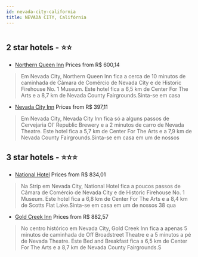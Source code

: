 ```yaml
---
id: nevada-city-california
title: NEVADA CITY, Califórnia
---
```


<center><img src="https://i.travelapi.com/hotels/9000000/8760000/8759900/8759847/1ced98dc_z.jpg" alt="" /></center>


##  2 star hotels - ⭐️⭐️

-    [Northern Queen Inn](https://www.hurb.com/br/aud/https://www.hurb.com/br/hotels/nevada-city/northern-queen-inn-HT-ASZA?cmp=18055) Prices from R$ 600,14
   > Em Nevada City, Northern Queen Inn fica a cerca de 10 minutos de caminhada de Câmara de Comércio de Nevada City e de Historic Firehouse No. 1 Museum.  Este hotel fica a 6,5 km de Center For The Arts e a 8,7 km de Nevada County Fairgrounds.Sinta-se em casa
-    [Nevada City Inn](https://www.hurb.com/br/aud/https://www.hurb.com/br/hotels/nevada-city/nevada-city-inn-HT-E7YD?cmp=18055) Prices from R$ 397,11
   > Em Nevada City, Nevada City Inn fica só a alguns passos de Cervejaria Ol' Republic Brewery e a 2 minutos de carro de Nevada Theatre.  Este hotel fica a 5,7 km de Center For The Arts e a 7,9 km de Nevada County Fairgrounds.Sinta-se em casa em um de nossos 

##  3 star hotels - ⭐️⭐️⭐️

-    [National Hotel](https://www.hurb.com/br/aud/https://www.hurb.com/br/hotels/nevada-city/national-hotel-HT-SUQ1?cmp=18055) Prices from R$ 834,01
   > Na Strip em Nevada City, National Hotel fica a poucos passos de Câmara de Comércio de Nevada City e de Historic Firehouse No. 1 Museum.  Este hotel fica a 6,8 km de Center For The Arts e a 8,4 km de Scotts Flat Lake.Sinta-se em casa em um de nossos 38 qua
-    [Gold Creek Inn](https://www.hurb.com/br/aud/https://www.hurb.com/br/hotels/nevada-city/gold-creek-inn-HT-5MDD?cmp=18055) Prices from R$ 882,57
   > No centro histórico em Nevada City, Gold Creek Inn fica a apenas 5 minutos de caminhada de Off Broadstreet Theatre e a 5 minutos a pé de Nevada Theatre.  Este Bed and Breakfast fica a 6,5 km de Center For The Arts e a 8,7 km de Nevada County Fairgrounds.S
